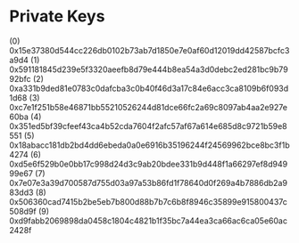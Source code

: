 Private Keys
==================
(0) 0x15e37380d544cc226db0102b73ab7d1850e7e0af60d12019dd42587bcfc3a9d4
(1) 0x591181845d239e5f3320aeefb8d79e444b8ea54a3d0debc2ed281bc9b7992bfc
(2) 0xa331b9ded81e0783c0dafcba3c0b40f46d3a17c84e6acc3ca8109b6f093d1d68
(3) 0xc7e1f251b58e46871bb55210526244d81dce66fc2a69c8097ab4aa2e927e60ba
(4) 0x351ed5bf39cfeef43ca4b52cda7604f2afc57af67a614e685d8c9721b59e8551
(5) 0x18abacc181db2bd4dd6ebeda0a0e6916b35196244f24569962bce8bc3f1b4274
(6) 0xd5e6f529b0e0bb17c998d24d3c9ab20bdee331b9d448f1a66297ef8d94999e67
(7) 0x7e07e3a39d700587d755d03a97a53b86fd1f78640d0f269a4b7886db2a983dd3
(8) 0x506360cad7415b2be5eb7b800d88b7b7c6b8f8946c35899e915800437c508d9f
(9) 0xd9fabb2069898da0458c1804c4821b1f35bc7a44ea3ca66ac6ca05e60ac2428f